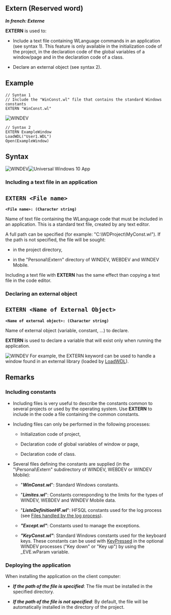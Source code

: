 
## Extern (Reserved word)

***In french: Externe***
				



<a name="XUse"></a>
<a name="Use"></a>
<a name="description"></a>
**EXTERN** is used to:

- Include a text file containing WLanguage commands in an application (see syntax 1). This feature is only available in the initialization code of the project, in the declaration code of the global variables of a window/page and in the declaration code of a class.

- Declare an external object (see syntax 2).





<a name="Example1"></a>
<a name="sample_code"></a>

## Example


```wl
// Syntax 1
// Include the "WinConst.wl" file that contains the standard Windows constants
EXTERN "WinConst.wl"
```


<a name="Example2"></a>


![WINDEV](https://doc.pcsoft.fr/ext/images/us/WD.png) 
```wl
// Syntax 2
EXTERN ExampleWindow
LoadWDL("User1.WDL")
Open(ExampleWindow)
```


<a name="Example3"></a>



<a name="XSYNTAX"></a>
<a name="SYNTAX1"></a>

## Syntax
![WINDEV](https://doc.pcsoft.fr/ext/images/us/WD.png)![Universal Windows 10 App](https://doc.pcsoft.fr/ext/images/us/UNIVERSALAPP.png) 
### Including a text file in an application

`EXTERN <File name>
`
---

**`<File name>: (Character string)`**

Name of text file containing the WLanguage code that must be included in an application. This is a standard text file, created by any text editor.

A full path can be specified (for example: "C:\\WDProject\\MyConst.wl"). If the path is not specified, the file will be sought:

- in the project directory,

- in the "Personal\\Extern" directory of WINDEV, WEBDEV and WINDEV Mobile.




Including a text file with **EXTERN** has the same effect than copying a text file in the code editor.  


<a name="SYNTAX2"></a>

### Declaring an external object

`EXTERN <Name of External Object>
`
---

**`<Name of external object>: (Character string)`**

Name of external object (variable, constant, ...) to declare.

**EXTERN** is used to declare a variable that will exist only when running the application.

![WINDEV](https://doc.pcsoft.fr/ext/images/us/WD.png) For example, the EXTERN keyword can be used to handle a window found in an external library (loaded by [LoadWDL](../WDLang1/3013020.md)).



<a name="NOTE0"></a>
<a name="NOTE0_1"></a>

## Remarks




### Including constants
<a name="including_constants_ELTPARAGRAPHE000118"></a>

- Including files is very useful to describe the constants common to several projects or used by the operating system. Use **EXTERN** to include in the code a file containing the common constants.

- Including files can only be performed in the following processes:

	- Initialization code of project,

	- Declaration code of global variables of window or page,

	- Declaration code of class.




- Several files defining the constants are supplied (in the "\\Personal\\Extern" subdirectory of WINDEV, WEBDEV or WINDEV Mobile):

	- "***WinConst.wl***": Standard Windows constants.

	- "***Limites.wl***": Constants corresponding to the limits for the types of WINDEV, WEBDEV and WINDEV Mobile data.

	- "***ListeDefinitionHF.wl***": HFSQL constants used for the log process (see [Files handled by the log process](../WDLang4/3044182.md)).

	- ***"Except.wl"***: Constants used to manage the exceptions.

	- ***"KeyConst.wl"***: Standard Windows constants used for the keyboard keys. These constants can be used with [KeyPressed](../WDLang1/3014007.md) in the optional WINDEV processes ("Key down" or "Key up") by using the _EVE.wParam variable.






<a name="NOTE0_2"></a>




### Deploying the application
<a name="deploying_the_application_ELTPARAGRAPHE000144"></a>

When installing the application on the client computer:

- ***If the path of the file is specified***: The file must be installed in the specified directory.

- ***If the path of the file is not specified***: By default, the file will be automatically installed in the directory of the project.





